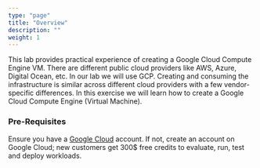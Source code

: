 ```yaml
---
type: "page"
title: "Overview"
description: ""
weight: 1
---
```


This lab provides practical experience of creating a Google Cloud Compute Engine VM. There are different public cloud providers like AWS, Azure, Digital Ocean, etc. In our lab we will use GCP.
Creating and consuming the infrastructure is similar across different cloud providers with a few vendor-specific differences. In this exercise we will learn how to create a Google Cloud Compute Engine (Virtual Machine).

### Pre-Requisites

Ensure you have a [Google Cloud](https://cloud.google.com/) account. If not, create an account on Google Cloud; new customers get 300$ free credits to evaluate, run, test and deploy workloads.
